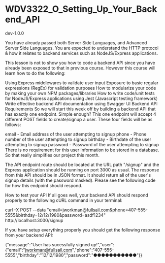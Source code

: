 # WDV3322_O_Setting_Up_Your_Backend_API
 dev-1.0.0

 You have already passed both Server Side Languages, and Advanced Server Side Languages. You are expected to understand the HTTP protocol & how it relates to backend services such as NodeJS/Express applications. 

This lesson is not to show you how to code a backend API since you have already been exposed to that in previous course. However this course will learn how to do the following:

Using Express middlewares to validate user input
Exposure to basic regular expressions (RegEx) for validation purposes
How to modularize your code by making your own NPM packages/libraries
How to write code/unit tests for NodeJS/Express applications using Jest (Javascript testing framework)
Write effective backend API documentation using Swagger UI
Backend API Requirements
So we will start this week off by building a backend API that has exactly one endpoint. Simple enough? This one endpoint will accept 4 different POST fields to create/signup a user. These four fields will be as follows: 

email - Email address of the user attempting to signup
phone - Phone number of the user attempting to signup
birthday - Birthdate of the user attempting to signup
password - Password of the user attempting to signup
There is no requirement for this user information to be stored in a database. So that really simplifies our project this month. 

The API endpoint route should be located at the URL path "/signup" and the Express application should be running on port 3000 as usual. The response from this API should be in JSON format. It should return all of the user's signup details (with the password masked). Please see the following code for how this endpoint should respond.

How to test your API
If all goes well, your backend API should respond properly to the following cURL command in your terminal: 

curl -X POST --data "email=jworkman@fullsail.com&phone=407-555-5555&birthday=12/12/1980&password=asdf1234" http://localhost:3000/signup

If you have setup everything properly you should get the following response from your backend API: 

{"message":"User has sucessfully signed up!","user":{"email":"jworkman@fullsail.com","phone":"407-555-5555","birthday":"12/12/1980","password":"●●●●●●●●●●●"}}
